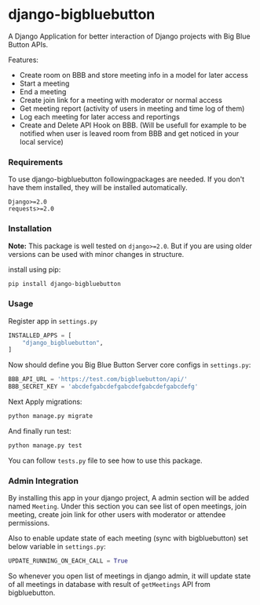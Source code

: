 # django-bigbluebutton

A Django Application for better interaction of Django projects with Big Blue Button APIs.

Features:

- Create room on BBB and store meeting info in a model for later access
- Start a meeting
- End a meeting
- Create join link for a meeting with moderator or normal access
- Get meeting report (activity of users in meeting and time log of them)
- Log each meeting for later access and reportings
- Create and Delete API Hook on BBB. (Will be usefull for example to be notified when user is leaved room from BBB and get noticed in your local service)

### Requirements

To use django-bigbluebutton followingpackages are needed. If you don't have them installed, they will be installed automatically.
```
Django>=2.0
requests>=2.0
```

### Installation

**Note:** This package is well tested on `django>=2.0`. But if you are using older versions can be
used with minor changes in structure.

install using pip:
```bash
pip install django-bigbluebutton
```

### Usage
Register app in `settings.py`

```python
INSTALLED_APPS = [
    "django_bigbluebutton",
]
```

Now should define you Big Blue Button Server core configs in `settings.py`:

```python
BBB_API_URL = 'https://test.com/bigbluebutton/api/'
BBB_SECRET_KEY = 'abcdefgabcdefgabcdefgabcdefgabcdefg'
```

Next Apply migrations:
```bash
python manage.py migrate
```

And finally run test:

```bash
python manage.py test
```

You can follow `tests.py` file to see how to use this package.


### Admin Integration

By installing this app in your django project, A admin section will be added named `Meeting`.
Under this section you can see list of open meetings, join meeting, create join link for other
users with moderator or attendee permissions.

Also to enable update state of each meeting (sync with bigbluebutton) set below variable in 
`settings.py`:

```python
UPDATE_RUNNING_ON_EACH_CALL = True
```

So whenever you open list of meetings in django admin, it will update state of all meetings in database
with result of `getMeetings` API from bigbluebutton.
